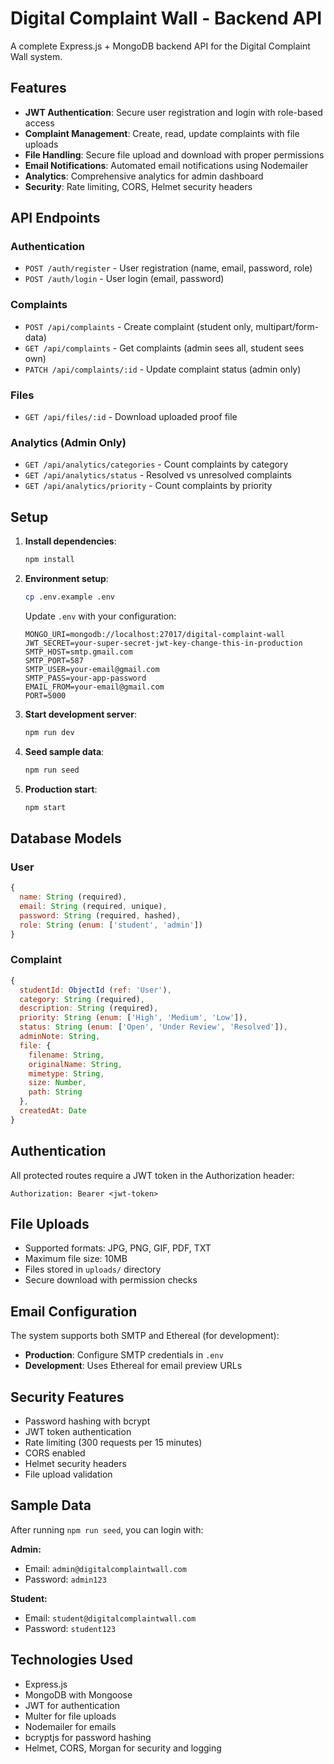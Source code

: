 # Digital Complaint Wall - Backend API

A complete Express.js + MongoDB backend API for the Digital Complaint Wall system.

## Features

- **JWT Authentication**: Secure user registration and login with role-based access
- **Complaint Management**: Create, read, update complaints with file uploads
- **File Handling**: Secure file upload and download with proper permissions
- **Email Notifications**: Automated email notifications using Nodemailer
- **Analytics**: Comprehensive analytics for admin dashboard
- **Security**: Rate limiting, CORS, Helmet security headers

## API Endpoints

### Authentication
- `POST /auth/register` - User registration (name, email, password, role)
- `POST /auth/login` - User login (email, password)

### Complaints
- `POST /api/complaints` - Create complaint (student only, multipart/form-data)
- `GET /api/complaints` - Get complaints (admin sees all, student sees own)
- `PATCH /api/complaints/:id` - Update complaint status (admin only)

### Files
- `GET /api/files/:id` - Download uploaded proof file

### Analytics (Admin Only)
- `GET /api/analytics/categories` - Count complaints by category
- `GET /api/analytics/status` - Resolved vs unresolved complaints
- `GET /api/analytics/priority` - Count complaints by priority

## Setup

1. **Install dependencies**:
   ```bash
   npm install
   ```

2. **Environment setup**:
   ```bash
   cp .env.example .env
   ```
   
   Update `.env` with your configuration:
   ```
   MONGO_URI=mongodb://localhost:27017/digital-complaint-wall
   JWT_SECRET=your-super-secret-jwt-key-change-this-in-production
   SMTP_HOST=smtp.gmail.com
   SMTP_PORT=587
   SMTP_USER=your-email@gmail.com
   SMTP_PASS=your-app-password
   EMAIL_FROM=your-email@gmail.com
   PORT=5000
   ```

3. **Start development server**:
   ```bash
   npm run dev
   ```

4. **Seed sample data**:
   ```bash
   npm run seed
   ```

5. **Production start**:
   ```bash
   npm start
   ```

## Database Models

### User
```javascript
{
  name: String (required),
  email: String (required, unique),
  password: String (required, hashed),
  role: String (enum: ['student', 'admin'])
}
```

### Complaint
```javascript
{
  studentId: ObjectId (ref: 'User'),
  category: String (required),
  description: String (required),
  priority: String (enum: ['High', 'Medium', 'Low']),
  status: String (enum: ['Open', 'Under Review', 'Resolved']),
  adminNote: String,
  file: {
    filename: String,
    originalName: String,
    mimetype: String,
    size: Number,
    path: String
  },
  createdAt: Date
}
```

## Authentication

All protected routes require a JWT token in the Authorization header:
```
Authorization: Bearer <jwt-token>
```

## File Uploads

- Supported formats: JPG, PNG, GIF, PDF, TXT
- Maximum file size: 10MB
- Files stored in `uploads/` directory
- Secure download with permission checks

## Email Configuration

The system supports both SMTP and Ethereal (for development):

- **Production**: Configure SMTP credentials in `.env`
- **Development**: Uses Ethereal for email preview URLs

## Security Features

- Password hashing with bcrypt
- JWT token authentication
- Rate limiting (300 requests per 15 minutes)
- CORS enabled
- Helmet security headers
- File upload validation

## Sample Data

After running `npm run seed`, you can login with:

**Admin:**
- Email: `admin@digitalcomplaintwall.com`
- Password: `admin123`

**Student:**
- Email: `student@digitalcomplaintwall.com`
- Password: `student123`

## Technologies Used

- Express.js
- MongoDB with Mongoose
- JWT for authentication
- Multer for file uploads
- Nodemailer for emails
- bcryptjs for password hashing
- Helmet, CORS, Morgan for security and logging

